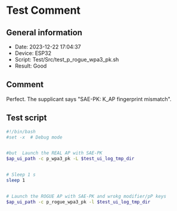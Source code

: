 # Test Comment

## General information

- Date:       2023-12-22 17:04:37
- Device:     ESP32
- Script:     Test/Src/test_p_rogue_wpa3_pk.sh
- Result:     Good

## Comment

Perfect. The supplicant says "SAE-PK: K_AP fingerprint mismatch".

## Test script

```bash
#!/bin/bash
#set -x  # Debug mode


#but  Launch the REAL AP with SAE-PK
$ap_ui_path -c p_wpa3_pk -L $test_ui_log_tmp_dir


# Sleep 1 s
sleep 1


# Launch the ROGUE AP with SAE-PK and wrokg modifier/pP keys
$ap_ui_path -c p_rogue_wpa3_pk -l $test_ui_log_tmp_dir


```
